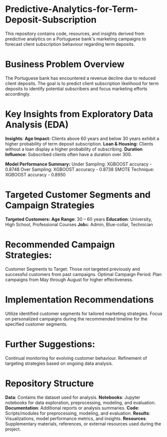 # Predictive-Analytics-for-Term-Deposit-Subscription

This repository contains code, resources, and insights derived from predictive analytics on a Portuguese bank's marketing campaigns to forecast client subscription behaviour regarding term deposits.

# Business Problem Overview
The Portuguese bank has encountered a revenue decline due to reduced client deposits. The goal is to predict client subscription likelihood for term deposits to identify potential subscribers and focus marketing efforts accordingly.

# Key Insights from Exploratory Data Analysis (EDA)
**Insights**:
**Age Impact:** Clients above 60 years and below 30 years exhibit a higher probability of term deposit subscription.
**Loan & Housing:** Clients without a loan display a higher probability of subscribing.
**Duration Influence:** Subscribed clients often have a duration over 300.

**Model Performance Summary:**
Under Sampling: XGBOOST accuracy - 0.8748
Over Sampling: XGBOOST accuracy - 0.8738
SMOTE Technique: XGBOOST accuracy - 0.8950

# Targeted Customer Segments and Campaign Strategies
**Targeted Customers:**
**Age Range**: 30 – 60 years
**Education**: University, High School, Professional Courses
**Job**s: Admin, Blue-collar, Technician

# Recommended Campaign Strategies:
Customer Segments to Target: Those not targeted previously and successful customers from past campaigns.
Optimal Campaign Period: Plan campaigns from May through August for higher effectiveness.

# Implementation Recommendations
Utilize identified customer segments for tailored marketing strategies.
Focus on personalized campaigns during the recommended timeline for the specified customer segments.

# Further Suggestions:
Continual monitoring for evolving customer behaviour.
Refinement of targeting strategies based on ongoing data analysis.

# Repository Structure
**Data**: Contains the dataset used for analysis.
**Notebooks**: Jupyter notebooks for data exploration, preprocessing, modeling, and evaluation.
**Documentation**: Additional reports or analysis summaries.
**Code**: Scripts/modules for preprocessing, modeling, and evaluation.
**Results**: Visualizations, model performance metrics, and insights.
**Resources**: Supplementary materials, references, or external resources used during the project.
